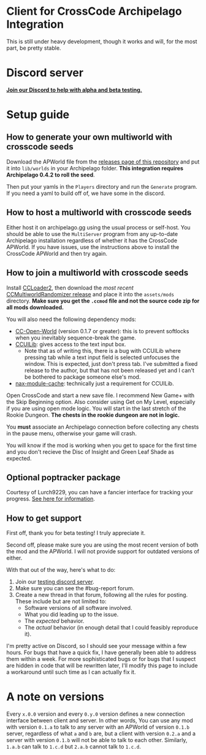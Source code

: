 # Client for CrossCode Archipelago Integration

This is still under heavy development, though it works and will, for the most part, be pretty stable.

# Discord server

[**Join our Discord to help with alpha and beta testing.**](https://discord.gg/ZSWfgQdfGr)

# Setup guide

## How to generate your own multiworld with crosscode seeds

Download the APWorld file from the [releases page of this repository](https://github.com/CodeTriangle/CCMultiworldRandomizer/releases/latest) and put it into `lib/worlds` in your Archipelago folder. **This integration requires Archipelago 0.4.2 to roll the seed**.

Then put your yamls in the `Players` directory and run the `Generate` program. If you need a yaml to build off of, we have some in the discord.

## How to host a multiworld with crosscode seeds

Either host it on archipelago.gg using the usual process or self-host. You should be able to use the `MultiServer` program from any up-to-date Archipelago installation regardless of whether it has the CrossCode APWorld. If you have issues, use the instructions above to install the CrossCode APWorld and then try again.

## How to join a multiworld with crosscode seeds

Install [CCLoader2](https://wiki.c2dl.info/CCLoader), then download the *most recent* [CCMultiworldRandomizer release](https://github.com/CodeTriangle/CCMultiworldRandomizer/releases/latest) and place it into the `assets/mods` directory. **Make sure you get the `.ccmod` file and not the source code zip for all mods downloaded.**

You will also need the following dependency mods:
* [CC-Open-World](https://github.com/buanjautista/cc-open-world/releases/latest) (version 0.1.7 or greater): this is to prevent softlocks when you inevitably sequence-break the game.
* [CCUILib](https://github.com/conorlawton/CCUILib/releases/latest): gives access to the text input box.
  * Note that as of writing this, there is a bug with CCUILib where pressing tab while a text input field is selected unfocuses the window. This is expected, just don't press tab. I've submitted a fixed release to the author, but that has not been released yet and I can't be bothered to package someone else's mod.
* [nax-module-cache](https://github.com/conorlawton/nax-module-cache/releases/latest): technically just a requirement for CCUILib.

Open CrossCode and start a new save file. I recommend New Game+ with the Skip Beginning option. Also consider using Get on My Level, especially if you are using open mode logic. You will start in the last stretch of the Rookie Dungeon. **The chests in the rookie dungeon are not in logic.**

You **must** associate an Archipelago connection before collecting any chests in the pause menu, otherwise your game will crash.

You will know if the mod is working when you get to space for the first time and you don't recieve the Disc of Insight and Green Leaf Shade as expected.

## Optional poptracker package

Courtesy of Lurch9229, you can have a fancier interface for tracking your progress. [See here for information](https://github.com/lurch9229/CrossCode-Poptracker-AP).

## How to get support

First off, thank you for beta testing! I truly appreciate it.

Second off, please make sure you are using the most recent version of both the mod and the APWorld. I will not provide support for outdated versions of either.

With that out of the way, here's what to do:
1. Join our [testing discord server](https://discord.gg/ZSWfgQdfGr).
2. Make sure you can see the #bug-report forum.
3. Create a new thread in that forum, following all the rules for posting. These include but are not limited to:
   * Software versions of all software involved.
   * What you did leading up to the issue.
   * The *expected* behavior.
   * The *actual* behavior (in enough detail that I could feasibly reproduce it).

I'm pretty active on Discord, so I should see your message within a few hours. For bugs that have a quick fix, I have generally been able to address them within a week. For more sophisticated bugs or for bugs that I suspect are hidden in code that will be rewritten later, I'll modify this page to include a workaround until such time as I can actually fix it.

# A note on versions

Every `x.0.0` version and every `0.y.0` version defines a new connection interface between client and server. In other words, You can use any mod with version `0.1.a` to talk to any server with an APWorld of version `0.1.b` server, regardless of what `a` and `b` are, but a client with version `0.2.a` and a server with version `0.1.b` will not be able to talk to each other. Similarly, `1.a.b` can talk to `1.c.d` but `2.a.b` cannot talk to `1.c.d`.
